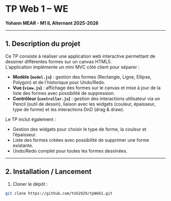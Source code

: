# TP Web 1 – WE

**Yohann MEAR - M1 IL Alternant 2025-2026** 

---

## 1. Description du projet

Ce TP consiste à réaliser une application web interactive permettant de dessiner différentes formes sur un canvas HTML5.  
L'application implémente un mini MVC côté client pour séparer :  

- **Modèle (`model.js`)** : gestion des formes (Rectangle, Ligne, Ellipse, Polygon) et de l'historique pour Undo/Redo.  
- **Vue (`view.js`)** : affichage des formes sur le canvas et mise à jour de la liste des formes avec possibilité de suppression.  
- **Contrôleur (`controller.js`)** : gestion des interactions utilisateur via un Pencil (outil de dessin), liaison avec les widgets (couleur, épaisseur, type de forme) et les interactions DnD (drag & draw).  

Le TP inclut également :  
- Gestion des widgets pour choisir le type de forme, la couleur et l’épaisseur.  
- Liste des formes créées avec possibilité de supprimer une forme existante.  
- Undo/Redo complet pour toutes les formes dessinées.  

---

## 2. Installation / Lancement

1. Cloner le dépôt :  
```bash
git clone https://github.com/Yoh2929/tpWeb1.git
